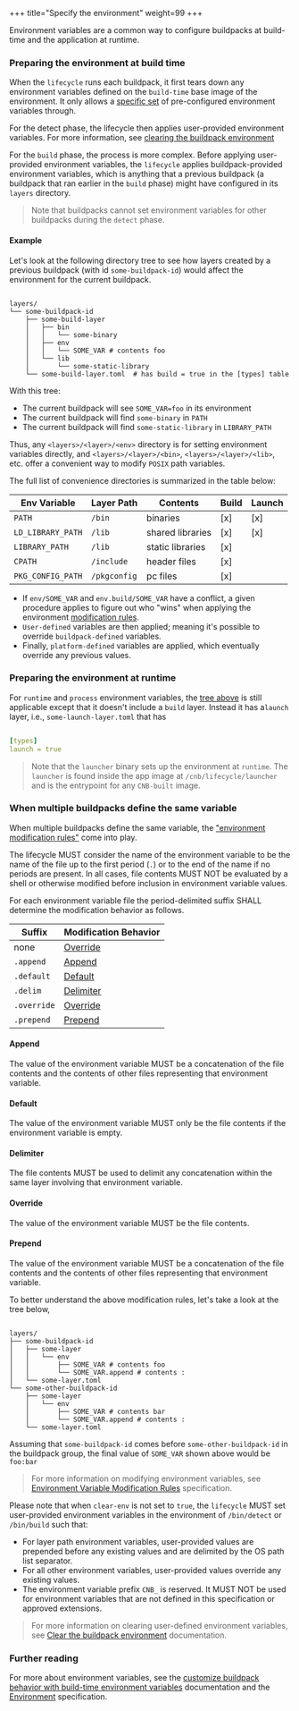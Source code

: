+++
title="Specify the environment"
weight=99
+++

Environment variables are a common way to configure buildpacks at build-time and the application at runtime.

<!--more-->

### Preparing the environment at build time

When the `lifecycle` runs each buildpack, it first tears down any environment variables defined on the `build-time` base image of the environment. It only allows a [specific set](https://github.com/buildpacks/lifecycle/blob/a43d5993a4f2cc23c44b6480ba2ab09fe81d57ed/env/build.go#L9-L19) of pre-configured environment variables through.

For the detect phase, the lifecycle then applies user-provided environment variables. For more information, see [clearing the buildpack environment](https://buildpacks.io/docs/for-buildpack-authors/how-to/write-buildpacks/clear-env/)

For the `build` phase, the process is more complex. Before applying user-provided environment variables, the `lifecycle` applies buildpack-provided environment variables, which is anything that a previous buildpack (a buildpack that ran earlier in the `build` phase) might have configured in its `layers` directory.

>Note that buildpacks cannot set environment variables for other buildpacks during the `detect` phase.

#### Example

Let's look at the following directory tree to see how layers created by a previous buildpack (with id `some-buildpack-id`) would affect the environment for the current buildpack.

```text

layers/
└── some-buildpack-id
    ├── some-build-layer
    │   ├── bin
    │   │   └── some-binary
    │   ├── env
    │   │   └── SOME_VAR # contents foo
    │   └── lib
    │       └── some-static-library
    └── some-build-layer.toml  # has build = true in the [types] table

```

With this tree:

* The current buildpack will see `SOME_VAR=foo` in its environment
* The current buildpack will find `some-binary` in `PATH`
* The current buildpack will find `some-static-library` in `LIBRARY_PATH`

Thus, any `<layers>/<layer>/<env>` directory is for setting environment variables directly, and `<layers>/<layer>/<bin>`, `<layers>/<layer>/<lib>`, etc. offer a convenient way to modify `POSIX` path variables.

The full list of convenience directories is summarized in the table below:

| Env Variable                               | Layer Path   | Contents         | Build | Launch |
|--------------------------------------------|--------------|------------------|-------|--------|
| `PATH`                                     | `/bin`       | binaries         | [x]   | [x]    |
| `LD_LIBRARY_PATH`                          | `/lib`       | shared libraries | [x]   | [x]    |
| `LIBRARY_PATH`                             | `/lib`       | static libraries | [x]   |        |
| `CPATH`                                    | `/include`   | header files     | [x]   |        |
| `PKG_CONFIG_PATH`                          | `/pkgconfig` | pc files         | [x]   |        |

* If `env/SOME_VAR` and `env.build/SOME_VAR` have a conflict, a given procedure applies to figure out who "wins" when applying the environment [modification rules](https://github.com/buildpacks/spec/blob/main/buildpack.md#environment-variable-modification-rules).
* `User-defined` variables are then applied; meaning it's possible to override `buildpack-defined` variables.
* Finally, `platform-defined` variables are applied, which eventually override any previous values.

### Preparing the environment at runtime

For `runtime` and `process` environment variables, the [tree above](#example) is still applicable except that it doesn't include a `build` layer. Instead it has a`launch` layer, i.e., `some-launch-layer.toml` that has

```yaml

[types]
launch = true

```

>Note that the `launcher` binary sets up the environment at `runtime`. The `launcher` is found inside the app image at `/cnb/lifecycle/launcher` and is the entrypoint for any `CNB-built` image.

### When multiple buildpacks define the same variable

When multiple buildpacks define the same variable, the ["environment modification rules"](https://github.com/buildpacks/spec/blob/main/buildpack.md#environment-variable-modification-rules) come into play.

The lifecycle MUST consider the name of the environment variable to be the name of the file up to the first period (`.`) or to the end of the name if no periods are present. In all cases, file contents MUST NOT be evaluated by a shell or otherwise modified before inclusion in environment variable values.

For each environment variable file the period-delimited suffix SHALL determine the modification behavior as follows.

| Suffix     | Modification Behavior                     |
|------------|-------------------------------------------|
| none       | [Override](#override)                     |
| `.append`  | [Append](#append)                         |
| `.default` | [Default](#default)                       |
| `.delim`   | [Delimiter](#delimiter)                   |
| `.override`| [Override](#override)                     |
| `.prepend` | [Prepend](#prepend)                       |

#### Append

The value of the environment variable MUST be a concatenation of the file contents and the contents of other files representing that environment variable.

#### Default

The value of the environment variable MUST only be the file contents if the environment variable is empty.

#### Delimiter

The file contents MUST be used to delimit any concatenation within the same layer involving that environment variable.

#### Override

The value of the environment variable MUST be the file contents.

#### Prepend

The value of the environment variable MUST be a concatenation of the file contents and the contents of other files representing that environment variable.

To better understand the above modification rules, let's take a look at the tree below,

```text

layers/
├── some-buildpack-id
│   ├── some-layer
│   │   └── env
│   │       ├── SOME_VAR # contents foo
│   │       └── SOME_VAR.append # contents :
│   └── some-layer.toml
└── some-other-buildpack-id
    ├── some-layer
    │   └── env
    │       ├── SOME_VAR # contents bar
    │       └── SOME_VAR.append # contents :
    └── some-layer.toml

```

Assuming that `some-buildpack-id` comes before `some-other-buildpack-id` in the buildpack group, the final value of `SOME_VAR` shown above  would be `foo:bar`

>For more information on modifying environment variables, see [Environment Variable Modification Rules](https://github.com/buildpacks/spec/blob/main/buildpack.md#environment-variable-modification-rules) specification.

Please note that when `clear-env` is not set to `true`, the `lifecycle` MUST set user-provided environment variables in the environment of `/bin/detect` or `/bin/build` such that:

* For layer path environment variables, user-provided values are prepended before any existing values and are delimited by the OS path list separator.
* For all other environment variables, user-provided values override any existing values.
* The environment variable prefix `CNB_` is reserved. It MUST NOT be used for environment variables that are not defined in this specification or approved extensions.

>For more information on clearing user-defined environment variables, see [Clear the buildpack environment](https://buildpacks.io/docs/for-buildpack-authors/how-to/write-buildpacks/clear-env/) documentation.

### Further reading

For more about environment variables, see the [customize buildpack behavior with build-time environment variables](https://buildpacks.io/docs/for-app-developers/how-to/build-inputs/configure-build-time-environment/) documentation and the [Environment](https://github.com/buildpacks/spec/blob/main/buildpack.md#environment) specification.
